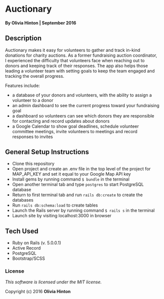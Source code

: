 # Auctionary

#### By Olivia Hinton | September 2016

## Description

Auctionary makes it easy for volunteers to gather and track in-kind donations for charity auctions. As a former fundraising auction coordinator, I experienced the difficulty that volunteers face when reaching out to donors and keeping track of their responses. The app also helps those leading a volunteer team with setting goals to keep the team engaged and tracking the overall progress. 

Features include:
* a database of your donors and volunteers, with the ability to assign a volunteer to a donor
* an admin dashboard to see the current progress toward your fundraising goal
* a dashboard so volunteers can see which donors they are responsible for contacting and record updates about donors
* a Google Calendar to show goal deadlines, schedule volunteer committee meetings, invite volunteers to meetings and record responses to invites

## General Setup Instructions

* Clone this repository
* Open project and create an .env file in the top level of the project for MAP_API_KEY and set it equal to your Google Map API key
* Install gems by running command `$ bundle` in the terminal
* Open another terminal tab and type `postgres` to start PostgreSQL database
* Return to first terminal tab and run `rails db:create` to create the databases
* Run `rails db:schema:load` to create tables
* Launch the Rails server by running command `$ rails s` in the terminal
* Launch site by visiting localhost:3000 in browser

## Tech Used

* Ruby on Rails (v. 5.0.0.1)
* Active Record
* PostgreSQL
* Bootstrap/SCSS

### License

*This software is licensed under the MIT license.*

Copyright (c) 2016 **Olivia Hinton**
